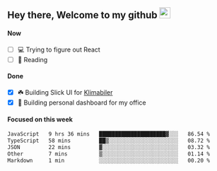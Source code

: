 ## Hey there, Welcome to my github <img src="https://media.giphy.com/media/hvRJCLFzcasrR4ia7z/giphy.gif" width="25px">

#### Now
- [ ] 💻 Trying to figure out React
- [ ] 📕 Reading

#### Done
- [x] ☘️ Building Slick UI for [Klimabiler](https://klimabiler.dk)
- [x] 🚀 Building personal dashboard for my office
 
 #### Focused on this week
<!--START_SECTION:waka-->

```txt
JavaScript   9 hrs 36 mins   █████████████████████▓░░░   86.54 %
TypeScript   58 mins         ██▒░░░░░░░░░░░░░░░░░░░░░░   08.72 %
JSON         22 mins         ▓░░░░░░░░░░░░░░░░░░░░░░░░   03.32 %
Other        7 mins          ▒░░░░░░░░░░░░░░░░░░░░░░░░   01.14 %
Markdown     1 min           ░░░░░░░░░░░░░░░░░░░░░░░░░   00.20 %
```

<!--END_SECTION:waka-->

